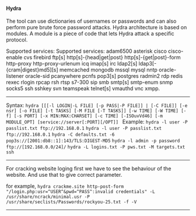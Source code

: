 #### Hydra
The tool can use dictionaries of usernames or passwords and can also perform pure brute force password attacks. Hydra architecture is based on modules. A module is a piece of code that lets Hydra attack a specific protocol.

Supported services: Supported services: adam6500 asterisk cisco cisco-enable cvs firebird ftp[s] http[s]-{head|get|post} http[s]-{get|post}-form http-proxy http-proxy-urlenum icq imap[s] irc ldap2[s] ldap3[-{cram|digest}md5][s] memcached mongodb mssql mysql nntp oracle-listener oracle-sid pcanywhere pcnfs pop3[s] postgres radmin2 rdp redis rexec rlogin rpcap rsh rtsp s7-300 sip smb smtp[s] smtp-enum snmp socks5 ssh sshkey svn teamspeak telnet[s] vmauthd vnc xmpp.

* * *

Syntax:
`hydra [[[-l LOGIN|-L FILE] [-p PASS|-P FILE]] | [-C FILE]] [-e nsr] [-o FILE] [-t TASKS] [-M FILE [-T TASKS]] [-w TIME] [-W TIME] [-f] [-s PORT] [-x MIN:MAX:CHARSET] [-c TIME] [-ISOuvVd46] [-m MODULE_OPT] [service://server[:PORT][/OPT]]
`
<newline>
Example:
`hydra -l user -P passlist.txt ftp://192.168.0.1`
`hydra -l user -P passlist.txt ftp://192.168.0.1`
`hydra -C defaults.txt -6 pop3s://[2001:db8::1]:143/TLS:DIGEST-MD5`
`hydra -l admin -p password ftp://[192.168.0.0/24]/`
`hydra -L logins.txt -P pws.txt -M targets.txt ssh`

* * *

For cracking website loging first we have to see the behaviour of the website. And use that to give  correct parameter.

for example, `hydra crackme.site http-post-form "/login.php:usr=^USER^&pwd=^PASS^:invalid credentials" -L /usr/share/ncrack/minimal.usr -P /usr/share/seclists/Passwords/rockyou-25.txt -f -V`
* * *